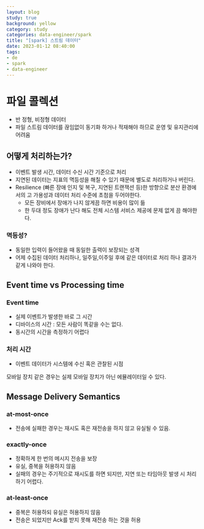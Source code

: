 ```yaml
---
layout: blog
study: true
background: yellow
category: study
categories: data-engineer/spark
title: "[spark] 스트림 데이터"
date: 2023-01-12 08:40:00
tags:
- de
- spark
- data-engineer
---
```


# 파일 콜렉션
- 반 정형, 비정형 데이터
- 파일 스트림 데이터를 끊임없이 동기화 하거나 적재해야 하므로 운영 및 유지관리에 어려움
## 어떻게 처리하는가?
- 이벤트 발생 시간, 데이터 수신 시간 기준으로 처리
- 지연된 데이터는 지표의 멱등성을 해칠 수 있기 때문에 별도로 처리하거나 버린다.
- Resilience (빠른 장애 인지 및 복구, 지연된 트랜잭션 등)한 방향으로 분산 환경에서의 고 가용성과 데이터 처리 수준에 초첨을 두어야한다.
    - 모든 장비에서 장애가 나지 않게끔 하면 비용이 많이 듦
    - 한 두대 정도 장애가 난다 해도 전체 시스템 서비스 제공에 문제 없게 끔 해야한다.
### 멱등성?
- 동일한 입력이 들어왔을 때 동일한 출력이 보장되는 성격
- 어제 수집된 데이터 처리하나, 일주일,이주일 후에 같은 데이터로 처리 하나 결과가 같게 나와야 한다.

## Event time vs Processing time

### Event time
- 실제 이벤트가 발생한 바로 그 시간
- 디바이스의 시간 : 모든 사람이 똑같을 수는 없다.
- 동시간의 시간을 측정하기 어렵다

### 처리 시간
- 이벤트 데이터가 시스템에 수신 혹은 관찰된 시점


모바일 장치 같은 경우는 실제 모바일 장치가 아닌 에뮬레이터일 수 있다.

## Message Delivery Semantics
### at-most-once
- 전송에 실패한 경우는 재시도 혹은 재전송을 하지 않고 유실될 수 있음.
### exactly-once
- 정확하게 한 번의 메시지 전송을 보장
- 유실, 중복을 허용하지 않음
- 실패의 경우는 주기적으로 재시도를 하면 되지만, 지연 또는 타임아웃 발생 시 처리하기 어렵다.
### at-least-once
- 중복은 허용하되 유실은 허용하지 않음
- 전송은 되었지만 Ack를 받지 못해 재전송 하는 것을 허용